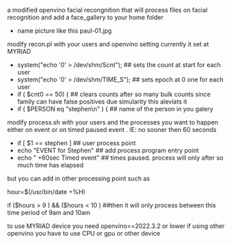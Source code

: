 a modified openvino facial recongnition that will process files   on facial recognition and add a face_gallery to your home folder
 - name picture like this paul-01.jpg
   
 modify   recon.pl   with your users and  openvino setting   currently it set at MYRIAD
 
  - system("echo '0' > /dev/shm/Scnt");  ## sets the count at start for each user
  - system("echo '0' > /dev/shm/TIME_S"); ## sets epoch at 0 one for each user
  - if ( $cnt0 == 50) {  ## clears counts  after so many bulk counts  since family can have false positives due simularity this aleviats it
  - if ( $PERSON eq "stephen\n" ) {  ## name of the person in you galery

 modify process.sh with your users and the processes you want to happen  either on event or on timed paused event . IE: no sooner then 60 seconds
  - if [ $1 == stephen ]  ## user process point
  - echo "EVENT for Stephen"  ##  add process program  entry point
  - echo "  +60sec Timed event"  ##  times paused. process will only after so much time has elapsed

 but you can add in other processing point  such as 
 
 hour=$(/usr/bin/date +%H)
 
 if ($hours > 9 )  && ($hours < 10 )  ##then it will only process  between this time period of 9am and 10am

 to use MYRIAD device you need openvino==2022.3.2  or lower  if using 
  other openvino  you have to use CPU or gpu or other device 
